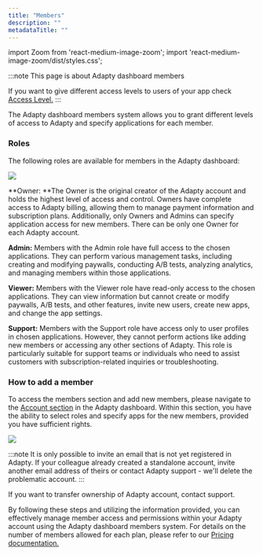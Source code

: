 ```yaml
---
title: "Members"
description: ""
metadataTitle: ""
---
```


import Zoom from 'react-medium-image-zoom';
import 'react-medium-image-zoom/dist/styles.css';

:::note
This page is about Adapty dashboard members

If you want to give different access levels to users of your app check [Access Level.](access-level)
:::

The Adapty dashboard members system allows you to grant different levels of access to Adapty and specify applications for each member.

### Roles

The following roles are available for members in the Adapty dashboard:


<Zoom>
  <img src={require('./img/22c99e5-6187b395ae899b73d8d64a26_Frame_1434.png').default}
  style={{
    border: 'none', /* border width and color */
    width: '700px', /* image width */
    display: 'block', /* for alignment */
    margin: '0 auto' /* center alignment */
  }}
/>
</Zoom>





**Owner: **The Owner is the original creator of the Adapty account and holds the highest level of access and control. Owners have complete access to Adapty billing, allowing them to manage payment information and subscription plans. Additionally, only Owners and Admins can specify application access for new members. There can be only one Owner for each Adapty account.

**Admin:** Members with the Admin role have full access to the chosen applications.  They can perform various management tasks, including creating and modifying paywalls, conducting A/B tests, analyzing analytics, and managing members within those applications.

**Viewer:** Members with the Viewer role have read-only access to the chosen applications. They can view information but cannot create or modify paywalls, A/B tests, and other features, invite new users, create new apps, and change the app settings.

**Support:** Members with the Support role have access only to user profiles in chosen applications. However, they cannot perform actions like adding new members or accessing any other sections of Adapty. This role is particularly suitable for support teams or individuals who need to assist customers with subscription-related inquiries or troubleshooting.

### How to add a member

To access the members section and add new members, please navigate to the [Account section](https://app.adapty.io/account) in the Adapty dashboard.  Within this section, you have the ability to select roles and specify apps for the new members, provided you have sufficient rights.


<Zoom>
  <img src={require('./img/f72acc9-Area_2023-06-08_181614_Jun_08_2023_0619_PM.gif').default}
  style={{
    border: '1px solid #727272', /* border width and color */
    width: '700px', /* image width */
    display: 'block', /* for alignment */
    margin: '0 auto' /* center alignment */
  }}
/>
</Zoom>





:::note
It is only possible to invite an email that is not yet registered in Adapty. If your colleague already created a standalone account, invite another email address of theirs or contact Adapty support - we'll delete the problematic account.
:::

If you want to transfer ownership of Adapty account, contact support.

By following these steps and utilizing the information provided, you can effectively manage member access and permissions within your Adapty account using the Adapty dashboard members system. For details on the number of members allowed for each plan, please refer to our [Pricing documentation.](https://adapty.io/pricing/)